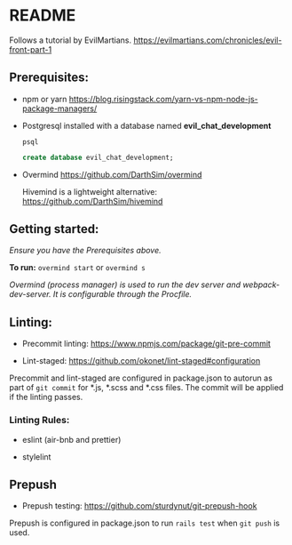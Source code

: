 # README

Follows a tutorial by EvilMartians.
https://evilmartians.com/chronicles/evil-front-part-1


## Prerequisites:

* npm or yarn
https://blog.risingstack.com/yarn-vs-npm-node-js-package-managers/
* Postgresql installed with a database named **evil_chat_development**

   `psql`  
   ```sql
   create database evil_chat_development;
   ```  

* Overmind
https://github.com/DarthSim/overmind

   Hivemind is a lightweight alternative: https://github.com/DarthSim/hivemind  


## Getting started:

*Ensure you have the Prerequisites above.*

**To run:** `overmind start` or `overmind s`

*Overmind (process manager) is used to run the dev server and webpack-dev-server. It is configurable through the Procfile.*

## Linting:

* Precommit linting:
https://www.npmjs.com/package/git-pre-commit

* Lint-staged:
https://github.com/okonet/lint-staged#configuration

Precommit and lint-staged are configured in package.json to autorun as part of `git commit` for \*.js, \*.scss and \*.css files. The commit will be applied if the linting passes.

### Linting Rules:
* eslint
(air-bnb and prettier)

* stylelint

## Prepush

* Prepush testing:
https://github.com/sturdynut/git-prepush-hook

Prepush is configured in package.json to run `rails test` when `git push` is used.
